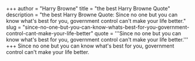 +++
author = "Harry Browne"
title = "the best Harry Browne Quote"
description = "the best Harry Browne Quote: Since no one but you can know what's best for you, government control can't make your life better."
slug = "since-no-one-but-you-can-know-whats-best-for-you-government-control-cant-make-your-life-better"
quote = '''Since no one but you can know what's best for you, government control can't make your life better.'''
+++
Since no one but you can know what's best for you, government control can't make your life better.
